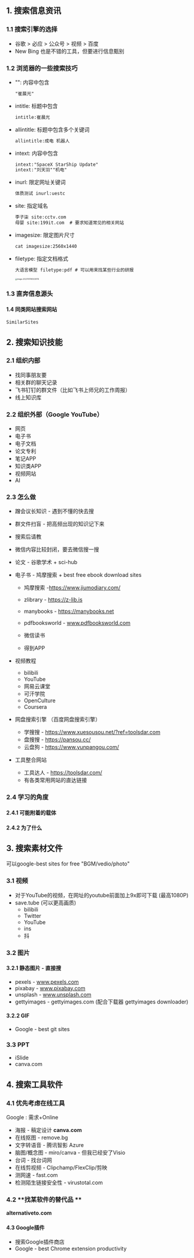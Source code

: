 ## 1. 搜索信息资讯

### 1.1  搜索引擎的选择

- 谷歌 > 必应 > 公众号 > 视频 > 百度
- New Bing 也是不错的工具，但要进行信息甄别

### 1.2 浏览器的一些搜索技巧

- "": 内容中包含

  ```tex
  "崔晨光"
  ```

- intitle: 标题中包含

  ```tex
  intitle:崔晨光
  ```

- allintitle: 标题中包含多个关键词

  ```tex
  allintitle:成电 机器人
  ```

- intext: 内容中包含

  ```tex
  intext:"SpaceX StarShip Update"
  intext:"刘天羽""机电"
  ```

- inurl: 限定网址关键词

  ```tex
  体质测试 inurl:uestc
  ```

- site: 指定域名

  ```tex
  李子柒 site:cctv.com
  母婴 site:199it.com  # 要求知道常见的相关网站
  ```

- imagesize: 限定图片尺寸

  ```tex
  cat imagesize:2560x1440
  ```

- filetype: 指定文档格式

  ```tex
  大语言模型 filetype:pdf # 可以用来找某些行业的研报
  ```

  <img src="C:\Users\ccg\AppData\Roaming\Typora\typora-user-images\image-20231101185539176.png" alt="image-20231101185539176" style="zoom:33%;" />

### 1.3 直奔信息源头

#### 1.4 同类网站搜索网站

```Tex
SimilarSites
```

## 2. 搜索知识技能

### 2.1 组织内部

- 找同事朋友要
- 相关群的聊天记录
- 飞书钉钉的群文件（比如飞书上师兄的工作周报）
- 线上知识库

### 2.2 组织外部（Google YouTube）

- 网页
- 电子书
- 电子文档
- 论文专利
- 笔记APP
- 知识类APP
- 视频网站
- AI

### 2.3 怎么做

- 蹭会议长知识 - 遇到不懂的快去搜

- 群文件扫盲 - 把高频出现的知识记下来

- 搜索后请教

- 微信内容比较封闭，要去微信搜一搜

- 论文 - 谷歌学术 + sci-hub

- 电子书 - 鸠摩搜索 + best free ebook download sites

  - 鸠摩搜索 -https://www.jiumodiary.com/

  - zlibrary - https://z-lib.is
  - manybooks - https://manybooks.net
  - pdfbooksworld - www.pdfbooksworld.com
  - 微信读书
  - 得到APP

- 视频教程

  - bilibili
  - YouTube
  - 网易云课堂
  - 可汗学院
  - OpenCulture
  - Coursera

- 网盘搜索引擎 （百度网盘搜索引擎）

  - 学搜搜 - https://www.xuesousou.net/?ref=toolsdar.com
  - 盘搜搜 - https://pansou.cc/
  - 云盘狗 - https://www.yunpangou.com/

- 工具整合网站

  - 工具达人 - https://toolsdar.com/
  - 有各类常用网站的直达链接

### 2.4 学习的角度

#### 2.4.1 可能附着的载体

#### 2.4.2 为了什么



## 3. 搜索素材文件

可以google-best sites for free "BGM/vedio/photo"

### 3.1 视频

- 对于YouTube的视频，在网址的youtube前面加上9x即可下载 (最高1080P)
- save.tube (可以更高画质)
  - bilibili
  - Twitter
  - YouTube
  - ins
  - 抖

### 3.2 图片

#### 3.2.1 静态图片 - 直接搜

- pexels - www.pexels.com
- pixabay - www.pixabay.com
- unsplash - www.unsplash.com
- gettyimages - gettyimages.com (配合下载器 gettyimages downloader)

#### 3.2.2 GIF

- Google - best git sites

### 3.3 PPT

- iSlide
- canva.com

## 4. 搜索工具软件

### 4.1 优先考虑在线工具 

Google : 需求+Online

- 海报 - 稿定设计 **canva.com**
- 在线抠图 - remove.bg
- 文字转语音 - 腾讯智影 Azure
- 脑图/概念图 - miro/canva  - 但我已经安了Visio
- 台词 - 找台词网
- 在线剪视频 - Clipchamp/FlexClip/剪映
- 测网速 - fast.com
- 检测陌生链接安全性 - virustotal.com

### 4.2 **找某软件的替代品 **

**alternativeto.com**

#### 4.3 Google插件

- 搜索Google插件商店
- Google - best Chrome extension productivity